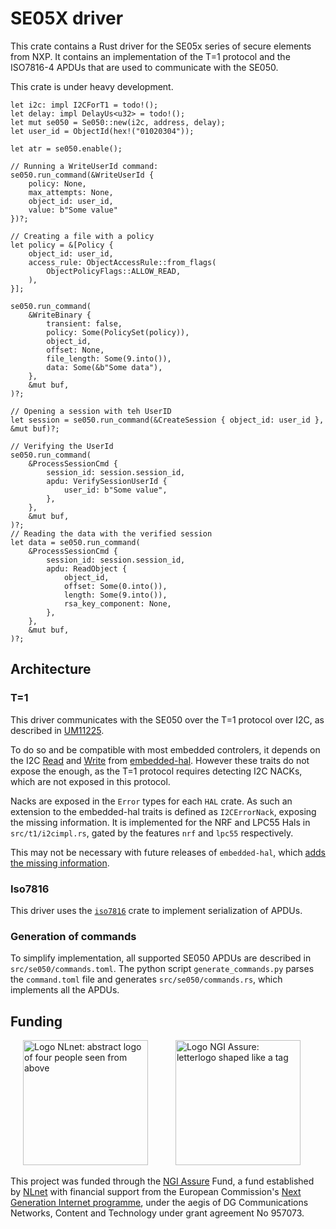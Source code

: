 <!--
Copyright (C) 2023 Nitrokey GmbH
SPDX-License-Identifier: CC0-1.0
-->

SE05X driver
===========

This crate contains a Rust driver for the SE05x series of secure elements from NXP.
It contains an implementation of the T=1 protocol and the ISO7816-4 APDUs that are used to communicate with the SE050.

This crate is under heavy development.

```rust,ignore
let i2c: impl I2CForT1 = todo!();
let delay: impl DelayUs<u32> = todo!();
let mut se050 = Se050::new(i2c, address, delay);
let user_id = ObjectId(hex!("01020304"));

let atr = se050.enable();

// Running a WriteUserId command:
se050.run_command(&WriteUserId {
    policy: None,
    max_attempts: None,
    object_id: user_id,
    value: b"Some value"
})?;

// Creating a file with a policy
let policy = &[Policy {
    object_id: user_id,
    access_rule: ObjectAccessRule::from_flags(
        ObjectPolicyFlags::ALLOW_READ,
    ),
}];

se050.run_command(
    &WriteBinary {
        transient: false,
        policy: Some(PolicySet(policy)),
        object_id,
        offset: None,
        file_length: Some(9.into()),
        data: Some(&b"Some data"),
    },
    &mut buf,
)?;

// Opening a session with teh UserID
let session = se050.run_command(&CreateSession { object_id: user_id }, &mut buf)?;

// Verifying the UserId
se050.run_command(
    &ProcessSessionCmd {
        session_id: session.session_id,
        apdu: VerifySessionUserId {
            user_id: b"Some value",
        },
    },
    &mut buf,
)?;
// Reading the data with the verified session
let data = se050.run_command(
    &ProcessSessionCmd {
        session_id: session.session_id,
        apdu: ReadObject {
            object_id,
            offset: Some(0.into()),
            length: Some(9.into()),
            rsa_key_component: None,
        },
    },
    &mut buf,
)?;
```

Architecture
------------

### T=1

This driver communicates with the SE050 over the T=1 protocol over I2C, as described in [UM11225](https://www.nxp.com/webapp/Download?colCode=UM11225).

To do so and be compatible with most embedded controlers, it depends on the I2C [Read](https://docs.rs/embedded-hal/latest/embedded_hal/blocking/i2c/trait.Read.html) and [Write](https://docs.rs/embedded-hal/latest/embedded_hal/blocking/i2c/trait.Write.html) from [embedded-hal](https://docs.rs/embedded-hal/latest/embedded_hal).
However these traits do not expose the enough, as the T=1 protocol requires detecting I2C NACKs, which are not exposed in this protocol.

Nacks are exposed in the `Error` types for each `HAL` crate. As such an extension to the embedded-hal traits is defined as `I2CErrorNack`, exposing the missing information.
It is implemented for the NRF and LPC55 Hals in `src/t1/i2cimpl.rs`, gated by the features `nrf` and `lpc55` respectively.

This may not be necessary with future releases of `embedded-hal`, which [adds the missing information](https://docs.rs/embedded-hal/1.0.0-alpha.11/embedded_hal/i2c/enum.ErrorKind.html).


### Iso7816

This driver uses the [`iso7816`](https://docs.rs/iso7816/latest/iso7816/) crate to implement serialization of APDUs.

### Generation of commands

To simplify implementation, all supported SE050 APDUs are described in `src/se050/commands.toml`.
The python script `generate_commands.py` parses the `command.toml` file and generates `src/se050/commands.rs`, which implements all the APDUs.

Funding
-------

[<img src="https://nlnet.nl/logo/banner.svg" width="200" alt="Logo NLnet: abstract logo of four people seen from above" hspace="20">](https://nlnet.nl/)
[<img src="https://nlnet.nl/image/logos/NGIAssure_tag.svg" width="200" alt="Logo NGI Assure: letterlogo shaped like a tag" hspace="20">](https://nlnet.nl/assure/)

This project was funded through the [NGI Assure](https://nlnet.nl/assure/) Fund, a fund established by [NLnet](https://nlnet.nl/) with financial support from the European Commission's [Next Generation Internet programme](https://ngi.eu/), under the aegis of DG Communications Networks, Content and Technology under grant agreement No 957073.
